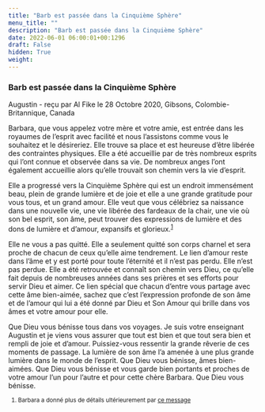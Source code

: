 ```yaml
---
title: "Barb est passée dans la Cinquième Sphère"
menu_title: ""
description: "Barb est passée dans la Cinquième Sphère"
date: 2022-06-01 06:00:01+00:1296
draft: False
hidden: True
weight:
---
```

### Barb est passée dans la Cinquième Sphère

Augustin - reçu par Al Fike le 28 Octobre 2020, Gibsons, Colombie-Britannique, Canada

Barbara, que vous appelez votre mère et votre amie, est entrée dans les royaumes de l’esprit avec facilité et nous l’assistons comme vous le souhaitez et le désireriez. Elle trouve sa place et est heureuse d’être libérée des contraintes physiques. Elle a été accueillie par de très nombreux esprits qui l’ont connue et observée dans sa vie. De nombreux anges l’ont également accueillie alors qu’elle trouvait son chemin vers la vie d’esprit.

Elle a progressé vers la Cinquième Sphère qui est un endroit immensément beau, plein de grande lumière et de joie et elle a une grande gratitude pour vous tous, et un grand amour. Elle veut que vous célébriez sa naissance dans une nouvelle vie, une vie libérée des fardeaux de la chair, une vie où son bel esprit, son âme, peut trouver des expressions de lumière et des dons de lumière et d’amour, expansifs et glorieux.<sup id=”a1”>[1](#f1)</sup>

Elle ne vous a pas quitté. Elle a seulement quitté son corps charnel et sera proche de chacun de ceux qu’elle aime tendrement. Le lien d’amour reste dans l’âme et y est porté pour toute l’éternité et il n’est pas perdu. Elle n’est pas perdue. Elle a été retrouvée et connaît son chemin vers Dieu, ce qu’elle fait depuis de nombreuses années dans ses prières et ses efforts pour servir Dieu et aimer. Ce lien spécial que chacun d’entre vous partage avec cette âme bien-aimée, sachez que c’est l’expression profonde de son âme et de l’amour qui lui a été donné par Dieu et Son Amour qui brille dans vos âmes et votre amour pour elle.

Que Dieu vous bénisse tous dans vos voyages. Je suis votre enseignant Augustin et je viens vous assurer que tout est bien et que tout sera bien et rempli de joie et d’amour. Puissiez-vous ressentir la grande rêverie de ces moments de passage. La lumière de son âme l’a amenée à une plus grande lumière dans le monde de l’esprit. Que Dieu vous bénisse, âmes bien-aimées. Que Dieu vous bénisse et vous garde bien portants et proches de votre amour l’un pour l’autre et pour cette chère Barbara. Que Dieu vous bénisse.
<small>

1. <large id=”f1”> Barbara a donné plus de détails ultérieurement par [ce message](//fr-contemporary-messages/fr-contemporary-messages-by-date-order/fr-contemporary-messages-2021/fr-2021-1-20-1-af-barbara-davies/)

